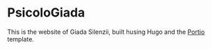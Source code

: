 # PsicoloGiada

This is the website of Giada Silenzii, built husing Hugo and the [Portio](https://github.com/StaticMania/portio-hugo) template. 
